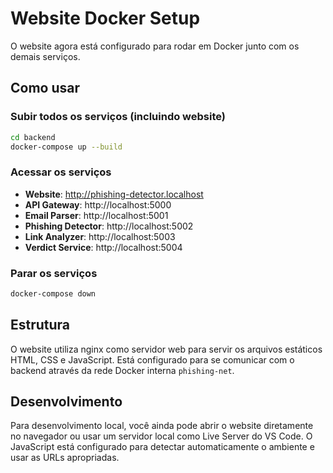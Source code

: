# Website Docker Setup

O website agora está configurado para rodar em Docker junto com os demais serviços.

## Como usar

### Subir todos os serviços (incluindo website)

```bash
cd backend
docker-compose up --build
```

### Acessar os serviços

- **Website**: http://phishing-detector.localhost
- **API Gateway**: http://localhost:5000
- **Email Parser**: http://localhost:5001
- **Phishing Detector**: http://localhost:5002
- **Link Analyzer**: http://localhost:5003
- **Verdict Service**: http://localhost:5004

### Parar os serviços

```bash
docker-compose down
```

## Estrutura

O website utiliza nginx como servidor web para servir os arquivos estáticos HTML, CSS e JavaScript. Está configurado para se comunicar com o backend através da rede Docker interna `phishing-net`.

## Desenvolvimento

Para desenvolvimento local, você ainda pode abrir o website diretamente no navegador ou usar um servidor local como Live Server do VS Code. O JavaScript está configurado para detectar automaticamente o ambiente e usar as URLs apropriadas.
